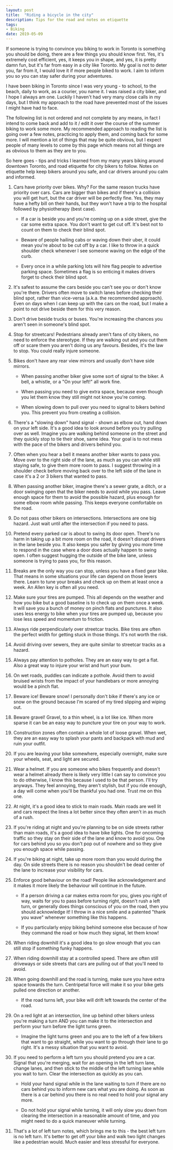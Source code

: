 ```yaml
---
layout: post
title:  "Riding a bicycle in the city"
description: Tips for the road and notes on etiquette
tags:
- Biking
date: 2019-05-09
---
```


If someone is trying to convince you biking to work in Toronto is something you should be doing, there are a few things you should know first. Yes, it's extremely cost efficient, yes, it keeps you in shape, and yes, it is pretty damn fun, but it's far from easy in a city like Toronto. My goal is not to deter you, far from it, I would love it if more people biked to work. I aim to inform you so you can stay safer during your adventures.

I have been biking in Toronto since I was very young - to school, to the beach, daily to work, as a courier, you name it. I was raised a city biker, and I hope I always am one. Luckily I haven't had very many close calls in my days, but I think my approach to the road have prevented most of the issues I might have had to face.

The following list is not ordered and not complete by any means, in fact I intend to come back and add to it / edit it over the course of the summer biking to work some more. My recommended approach to reading the list is going over a few notes, practicing to apply them, and coming back for some more. I will mention a lot of things that may be quite obvious, but I expect people of many levels to come by this page which means not all things are as obvious to them as they are to you.

So here goes - tips and tricks I learned from my many years biking around downtown Toronto, and road etiquette for city bikers to follow. Notes on etiquette help keep bikers around you safe, and car drivers around you calm and informed.

1. Cars have priority over bikes. Why? For the same reason trucks have priority over cars. Cars are bigger than bikes and if there's a collision you will get hurt, but the car driver will be perfectly fine. Yes, they may have a hefty bill on their hands, but they won't have a trip to the hospital followed by physiotherapy (best case).

   - If a car is beside you and you're coming up on a side street, give the car some extra space. You don't want to get cut off. It's best not to count on them to check their blind spot.

   - Beware of people hailing cabs or waving down their uber, it could mean you're about to be cut off by a car. I like to throw in a quick shoulder check whenever I see someone waving on the edge of the curb.

   - Every once in a while parking lots will hire flag people to advertise parking space. Sometimes a flag is so enticing it makes drivers forget to check their blind spot.

1. It's safest to assume the cars beside you can't see you or don't know you're there. Drivers often move to switch lanes before checking their blind spot, rather than vice-versa (a.k.a. the recommended approach). Even on days when I can keep up with the cars on the road, but I make a point to not drive beside them for this very reason.

1. Don't drive beside trucks or buses. You're increasing the chances you aren't seen in someone's blind spot.

1. Stop for streetcars! Pedestrians already aren't fans of city bikers, no need to enforce the stereotype. If they are walking out and you cut them off or scare them you aren't doing us any favours. Besides, it's the law to stop. You could really injure someone.

1. Bikes don't have any rear view mirrors and usually don't have side mirrors.

   - When passing another biker give some sort of signal to the biker. A bell, a whistle, or a "On your left!" all work fine.

   - When passing you need to give extra space, because even though you let them know they still might not know you're coming.

   - When slowing down to pull over you need to signal to bikers behind you. This prevent you from creating a collision.

1. There's a "slowing down" hand signal - shown as elbow out, hand down on your left side. It's a good idea to look around before you try pulling over as well. Imagine you are walking behind someone on the street and they quickly stop to tie their shoe, same idea. Your goal is to not mess with the pace of the bikers and drivers behind you.

1. Often when you hear a bell it means another biker wants to pass you. Move over to the right side of the lane, as much as you can while still staying safe, to give them more room to pass. I suggest throwing in a shoulder check before moving back over to the left side of the lane in case it's a 2 or 3 bikers that wanted to pass.

1. When passing another biker, imagine there's a sewer grate, a ditch, or a door swinging open that the biker needs to avoid while you pass. Leave enough space for them to avoid the possible hazard, plus enough for some elbow room while passing. This keeps everyone comfortable on the road.

1. Do not pass other bikers on intersections. Intersections are one big hazard. Just wait until after the intersection if you need to pass.

1. Pretend every parked car is about to swing its door open. There's no harm in taking up a bit more room on the road, it doesn't disrupt drivers in the lane beside you. It also keeps you safer by giving you more time to respond in the case where a door does actually happen to swing open. I often suggest hugging the outside of the bike lane, unless someone is trying to pass you, for this reason.

1. Breaks are the only way you can stop, unless you have a fixed gear bike. That means in some situations your life can depend on those levers there. Learn to tune your breaks and check up on them at least once a week. An Allen key is often all you need.

1. Make sure your tires are pumped. This all depends on the weather and how you bike but a good baseline is to check up on them once a week. It will save you a bunch of money on pinch flats and punctures. It also uses less energy to bike when your tires are pumped up, because you lose less speed and momentum to friction.

1. Always ride perpendicularly over streetcar tracks. Bike tires are often the perfect width for getting stuck in those things. It's not worth the risk.

1. Avoid driving over sewers, they are quite similar to streetcar tracks as a hazard.

1. Always pay attention to potholes. They are an easy way to get a flat. Also a great way to injure your wrist and hurt your bum.

1. On wet roads, puddles can indicate a pothole. Avoid them to avoid bruised wrists from the impact of your handlebars or more annoying would be a pinch flat.

1. Beware ice! Beware snow! I personally don't bike if there's any ice or snow on the ground because I'm scared of my tired slipping and wiping out.

1. Beware gravel! Gravel, to a thin wheel, is a lot like ice. When more sparse it can be an easy way to puncture your tire on your way to work.

1. Construction zones often contain a whole lot of loose gravel. When wet, they are an easy way to splash your pants and backpack with mud and ruin your outfit.

1. If you are leaving your bike somewhere, especially overnight, make sure your wheels, seat, and light are secured.

1. Wear a helmet. If you are someone who bikes frequently and doesn't wear a helmet already there is likely very little I can say to convince you to do otherwise, I know this because I used to be that person. I'll try anyways. They feel annoying, they aren't stylish, but if you ride enough, a day will come when you'll be thankful you had one. Trust me on this one.

1. At night, it's a good idea to stick to main roads. Main roads are well lit and cars respect the lines a lot better since they often aren't in as much of a rush.

1. If you're riding at night and you're planning to be on side streets rather than main roads, it's a good idea to have bike lights. One for oncoming traffic so they stay on their side of the lane and know to avoid you. One for cars behind you so you don't pop out of nowhere and so they give you enough space while passing.

1. If you're biking at night, take up more room than you would during the day. On side streets there is no reason you shouldn't be dead center of the lane to increase your visibility for cars.

1. Enforce good behaviour on the road! People like acknowledgement and it makes it more likely the behaviour will continue in the future.

   - If a person driving a car makes extra room for you, gives you right of way, waits for you to pass before turning right, doesn't rush a left turn, or generally does things conscious of you on the road, then you should acknowledge it! I throw in a nice smile and a patented "thank you wave" whenever something like this happens.

   - If you particularly enjoy biking behind someone else because of how they command the road or how much they signal, let them know!

1. When riding downhill it's a good idea to go slow enough that you can still stop if something funky happens.

1. When riding downhill stay at a controlled speed. There are often still driveways or side streets that cars are pulling out of that you'll need to avoid.

1. When going downhill and the road is turning, make sure you have extra space towards the turn. Centripetal force will make it so your bike gets pulled one direction or another.

   - If the road turns left, your bike will drift left towards the center of the road.

1. On a red light at an intersection, line up behind other bikers unless you're making a turn AND you can make it to the intersection and perform your turn before the light turns green.

   - Imagine the light turns green and you are to the left of a few bikers that want to go straight, while you want to go through their lane to go right. It's a messy situation that you want to avoid.

1. If you need to perform a left turn you should pretend you are a car. Signal that you're merging, wait for an opening in the left turn lane, change lanes, and then stick to the middle of the left turning lane while you wait to turn. Clear the intersection as quickly as you can.

   - Hold your hand signal while in the lane waiting to turn if there are no cars behind you to inform new cars what you are doing. As soon as there is a car behind you there is no real need to hold your signal any more.

   - Do not hold your signal while turning, it will only slow you down from clearing the intersection in a reasonable amount of time, and you might need to do a quick maneuver while turning.

1. That's a lot of left turn notes, which brings me to this - the best left turn is no left turn. It's better to get off your bike and walk two light changes like a pedestrian would. Much easier and less stressful for everyone.
